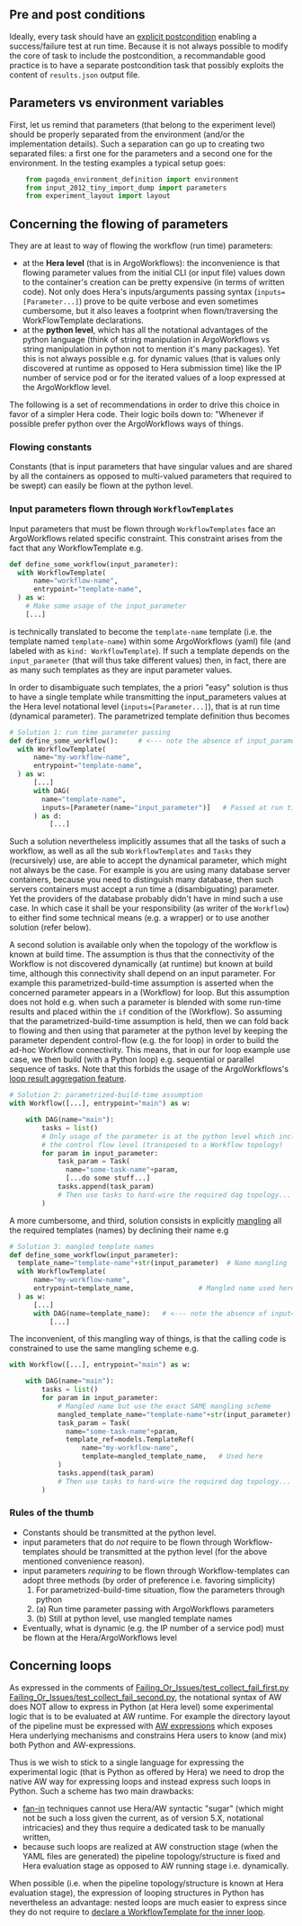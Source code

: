 
## Pre and post conditions

Ideally, every task should have an 
[explicit postcondition](https://en.wikipedia.org/wiki/Postcondition)
enabling a success/failure test at run time. Because it is not always possible
to modify the core of task to include the postcondition, a recommandable good
practice is to have a separate postcondition task that possibly exploits the
content of `results.json` output file.

## Parameters vs environment variables
First, let us remind that parameters (that belong to the experiment level) 
should be properly separated from the environment (and/or the implementation
details). Such a separation can go up to creating two separated files: a first
one for the parameters and a second one for the environment.
In the testing examples a typical setup goes:

```python
    from pagoda_environment_definition import environment
    from input_2012_tiny_import_dump import parameters
    from experiment_layout import layout
```

## Concerning the flowing of parameters

They are at least to way of flowing the workflow (run time) parameters:
- at the **Hera level** (that is in ArgoWorkflows): the inconvenience is that
  flowing parameter values from the initial CLI (or input file) values down to 
  the container's creation can be pretty expensive (in terms of written code).
  Not only does Hera's inputs/arguments passing syntax (`inputs=[Parameter...]`)
  prove to be quite verbose and even sometimes cumbersome, but it also leaves a 
  footprint when flown/traversing the WorkFlowTemplate declarations.
- at the **python level**, which has all the notational advantages of the python
  language (think of string manipulation in ArgoWorkflows vs string 
  manipulation in python not to mention it's many packages). Yet this is not 
  always possible e.g. for dynamic values (that is values only discovered at 
  runtime as opposed to Hera submission time) like the IP number of service pod 
  or for the iterated values of a loop expressed at the ArgoWorkflow level.

The following is a set of recommendations in order to drive this choice in 
favor of a simpler Hera code. Their logic boils down to: "Whenever if possible
prefer python over the ArgoWorkflows ways of things.

### Flowing constants

Constants (that is input parameters that have singular values and are shared
by all the containers as opposed to multi-valued parameters that required to 
be swept) can easily be flown at the python level.

### Input parameters flown through `WorkflowTemplates`

Input parameters that must be flown through `WorkflowTemplates` face an
ArgoWorkflows related specific constraint. This constraint arises from the 
fact that any WorkflowTemplate e.g.

```python
def define_some_workflow(input_parameter):
  with WorkflowTemplate(
      name="workflow-name",
      entrypoint="template-name",
  ) as w:
    # Make some usage of the input_parameter
    [...]
```

is technically translated to become the `template-name` template (i.e. the
template named `template-name`) within some ArgoWorkflows (yaml) file (and
labeled with as `kind: WorkflowTemplate`). 
If such a template depends on the `input_parameter` (that will thus take 
different values) then, in fact, there are as many such templates as they 
are input parameter values.

In order to disambiguate such templates, the a priori "easy" solution is thus
to have a single template while transmitting the input_parameters values at 
the Hera level notational level (`inputs=[Parameter...]`), that is at run
time (dynamical parameter). The parametrized template definition thus becomes

```python
# Solution 1: run time parameter passing
def define_some_workflow():     # <--- note the absence of input_parameter 
  with WorkflowTemplate(
      name="my-workflow-name",
      entrypoint="template-name",
  ) as w:
      [...]
      with DAG(
        name="template-name", 
        inputs=[Parameter(name="input_parameter")]   # Passed at run time
      ) as d:
          [...]
```
  
Such a solution nevertheless implicitly assumes that all the tasks of such
a workflow, as well as all the sub `WorkflowTemplates` and `Tasks` they
(recursively) use, are able to accept the dynamical parameter, which might 
not always be the case. For example is you are using many database server
containers, because you need to distinguish many database, then such servers 
containers must accept a run time a (disambiguating) parameter. Yet the 
providers of the database probably didn't have in mind such a use case. In
which case it shall be your responsibility (as writer of the `Workflow`) to
either find some technical means (e.g. a wrapper) or to use another solution
(refer below).

A second solution is available only when the topology of the workflow is known
at build time. The assumption is thus that the connectivity of the Workflow
is not discovered dynamically (at runtime) but known at build time, although
this connectivity shall depend on an input parameter. For example this 
parametrized-build-time assumption is asserted when the concerned parameter
appears in a (Workflow) for loop. But this assumption does not hold e.g. when
such a parameter is blended with some run-time results and placed within
the `if` condition of the (Workflow).
So assuming that the parametrized-build-time assumption is held, then we
can fold back to flowing and then using that parameter at the python level
by keeping the parameter dependent control-flow (e.g. the for loop) in 
order to build the ad-hoc Workflow connectivity. This means, that in our for 
loop example use case, we then build (with a Python loop) e.g. sequential or
parallel sequence of tasks. 
Note that this forbids the usage of the ArgoWorkflows's 
[loop result aggregation feature](https://argoproj.github.io/argo-workflows/walk-through/loops/#accessing-the-aggregate-results-of-a-loop).

```python
# Solution 2: parametrized-build-time assumption
with Workflow([...], entrypoint="main") as w:

    with DAG(name="main"):
        tasks = list()
        # Only usage of the parameter is at the python level which includes 
        # the control flow level (transposed to a Workflow topology)
        for param in input_parameter:
            task_param = Task(
              name="some-task-name"+param,
              [...do some stuff...]
            tasks.append(task_param)
            # Then use tasks to hard-wire the required dag topology... 
        )
```    

  A more cumbersome, and third, solution consists in explicitly 
  [mangling](https://en.wikipedia.org/wiki/Name_mangling) all the required 
  templates (names) by declining their name e.g
  
  ```python
  # Solution 3: mangled template names
  def define_some_workflow(input_parameter):
    template_name="template-name"+str(input_parameter)  # Name mangling
    with WorkflowTemplate(
        name="my-workflow-name",
        entrypoint=template_name,                # Mangled name used here
    ) as w:
        [...]
        with DAG(name=template_name):   # <--- note the absence of input=[] 
            [...]
  ```

The inconvenient, of this mangling way of things, is that the calling code is
constrained to use the same mangling scheme e.g.

```python
with Workflow([...], entrypoint="main") as w:

    with DAG(name="main"):
        tasks = list()
        for param in input_parameter:
            # Mangled name but use the exact SAME mangling scheme
            mangled_template_name="template-name"+str(input_parameter)
            task_param = Task(
              name="some-task-name"+param,
              template_ref=models.TemplateRef(
                  name="my-workflow-name",
                  template=mangled_template_name,   # Used here
            )
            tasks.append(task_param)
            # Then use tasks to hard-wire the required dag topology... 
        )
```

### Rules of the thumb

- Constants should be transmitted at the python level.
- input parameters that do _not_ require to be flown through 
  Workflow-templates should be transmitted at the python level (for the 
  above mentioned convenience reason).
- input parameters _requiring_ to be flown through Workflow-templates can
  adopt three methods (by order of preference i.e. favoring simplicity)
  1. For parametrized-build-time situation, flow the parameters through python
  2. (a) Run time parameter passing with ArgoWorkflows parameters
  2. (b) Still at python level, use mangled template names
- Eventually, what is dynamic (e.g. the IP number of a service pod) must
  be flown at the Hera/ArgoWorkflows level

## Concerning loops

As expressed in the comments of 
[Failing_Or_Issues/test_collect_fail_first.py](Failing_Or_Issues/test_collect_fail_first.py)
[Failing_Or_Issues/test_collect_fail_second.py](Failing_Or_Issues/test_collect_fail_second.py),
the notational syntax of AW does NOT allow to express in Python (at Hera level)
some experimental logic that is to be evaluated at AW runtime.
For example the directory layout of the pipeline must be expressed with
[AW expressions](https://argoproj.github.io/argo-workflows/variables/#expression)
which exposes Hera underlying mechanisms and constrains Hera users to know (and
mix) both Python and AW-expressions.

Thus is we wish to stick to a single language for expressing the experimental
logic (that is Python as offered by Hera) we need to drop the native AW way for
expressing loops and instead express such loops in Python. Such a scheme has
two main drawbacks:
- [fan-in](https://github.com/argoproj-labs/hera/blob/main/examples/workflows/dynamic_fanout_fanin.py)
  techniques cannot use Hera/AW syntactic "sugar" (which might not be such a
  loss given the current, as of version 5.X, notational intricacies) and they
  thus require a dedicated task to be manually written,
- because such loops are realized at AW construction stage (when the YAML files
  are generated) the pipeline topology/structure is fixed and Hera evaluation
  stage as opposed to AW running stage i.e. dynamically.

When possible (i.e. when the pipeline topology/structure is known at Hera 
evaluation stage), the expression of looping structures in Python has 
nevertheless an advantage: nested loops are much easier to express since they
do not require to 
[declare a WorkflowTemplate for the inner loop](../Workflows_In_Yaml/Failing_Or_Issues/nested-loops-issue.yml). 
